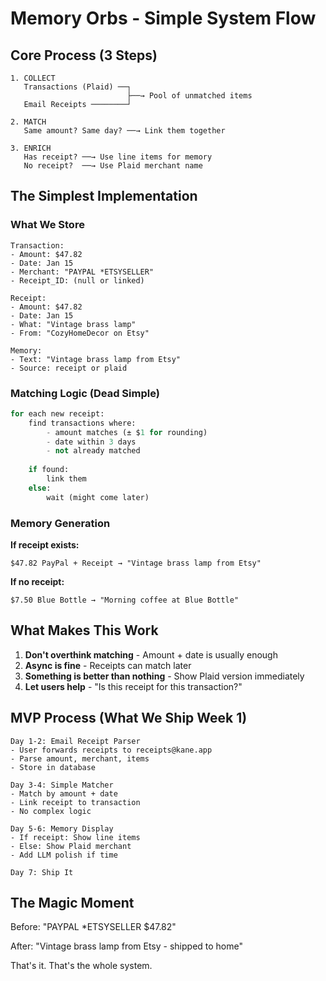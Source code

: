 # Memory Orbs - Simple System Flow

## Core Process (3 Steps)

```
1. COLLECT
   Transactions (Plaid) ──┐
                          ├──→ Pool of unmatched items
   Email Receipts ────────┘

2. MATCH
   Same amount? Same day? ──→ Link them together

3. ENRICH
   Has receipt? ──→ Use line items for memory
   No receipt?  ──→ Use Plaid merchant name
```

## The Simplest Implementation

### What We Store
```
Transaction:
- Amount: $47.82
- Date: Jan 15
- Merchant: "PAYPAL *ETSYSELLER"
- Receipt_ID: (null or linked)

Receipt:
- Amount: $47.82  
- Date: Jan 15
- What: "Vintage brass lamp"
- From: "CozyHomeDecor on Etsy"

Memory:
- Text: "Vintage brass lamp from Etsy"
- Source: receipt or plaid
```

### Matching Logic (Dead Simple)
```python
for each new receipt:
    find transactions where:
        - amount matches (± $1 for rounding)
        - date within 3 days
        - not already matched
    
    if found:
        link them
    else:
        wait (might come later)
```

### Memory Generation

**If receipt exists:**
```
$47.82 PayPal + Receipt → "Vintage brass lamp from Etsy"
```

**If no receipt:**
```
$7.50 Blue Bottle → "Morning coffee at Blue Bottle"
```

## What Makes This Work

1. **Don't overthink matching** - Amount + date is usually enough
2. **Async is fine** - Receipts can match later
3. **Something is better than nothing** - Show Plaid version immediately
4. **Let users help** - "Is this receipt for this transaction?"

## MVP Process (What We Ship Week 1)

```
Day 1-2: Email Receipt Parser
- User forwards receipts to receipts@kane.app
- Parse amount, merchant, items
- Store in database

Day 3-4: Simple Matcher  
- Match by amount + date
- Link receipt to transaction
- No complex logic

Day 5-6: Memory Display
- If receipt: Show line items
- Else: Show Plaid merchant
- Add LLM polish if time

Day 7: Ship It
```

## The Magic Moment

Before: "PAYPAL *ETSYSELLER $47.82"

After: "Vintage brass lamp from Etsy - shipped to home"

That's it. That's the whole system.